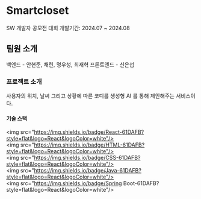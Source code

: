 # Smartcloset
SW 개발자 공모전 대회
개발기간: 2024.07 ~ 2024.08

## 팀원 소개
백엔드 - 안현준, 채린, 명우성, 최재혁
프론트엔드 - 신은섭

### 프로젝트 소개
사용자의 위치, 날씨 그리고 상황에 따른 코디를 생성형 AI 를 통해 제안해주는 서비스이다.

#### 기술 스택
<img src="https://img.shields.io/badge/React-61DAFB?style=flat&logo=React&logoColor=white"/>
<img src="https://img.shields.io/badge/HTML-61DAFB?style=flat&logo=React&logoColor=white"/>
<img src="https://img.shields.io/badge/CSS-61DAFB?style=flat&logo=React&logoColor=white"/>
<img src="https://img.shields.io/badge/Java-61DAFB?style=flat&logo=React&logoColor=white"/>
<img src="https://img.shields.io/badge/Spring Boot-61DAFB?style=flat&logo=React&logoColor=white"/>



